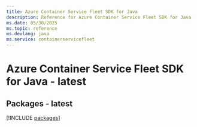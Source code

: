 ```yaml
---
title: Azure Container Service Fleet SDK for Java
description: Reference for Azure Container Service Fleet SDK for Java
ms.date: 05/30/2025
ms.topic: reference
ms.devlang: java
ms.service: containerservicefleet
---
```

# Azure Container Service Fleet SDK for Java - latest
## Packages - latest
[!INCLUDE [packages](container-service-fleet-index.md)]